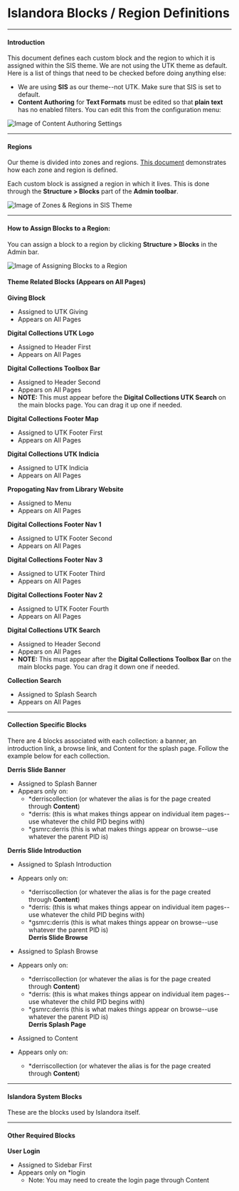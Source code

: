 # Islandora Blocks / Region Definitions

---
#### Introduction
This document defines each custom block and the region to which it is assigned within the SIS theme.  We are not using the UTK theme as default.  Here is a list of things that need to be checked before doing anything else:

* We are using **SIS** as our theme--not UTK.  Make sure that SIS is set to default.
* **Content Authoring** for **Text Formats** must be edited so that **plain text** has no enabled filters.  You can edit this from the configuration menu:

![Image of Content Authoring Settings](http://dlwork.lib.utk.edu/mark/images/ContentAuthoring.png "Content Authoring Settings for Plain Text")



---

#### Regions

Our theme is divided into zones and regions.  [This document](https://docs.google.com/drawings/d/15E0t9Xd40OV-TteZ0Qs8OiSNY0xT3xc8gVp9yRnH5ss/edit?usp=sharing) demonstrates how each zone and region is defined.  

Each custom block is assigned a region in which it lives.  This is done through the **Structure > Blocks** part of the **Admin toolbar**.

![Image of Zones & Regions in SIS Theme](http://dlwork.lib.utk.edu/mark/images/IslandoraRegions.png "Theme Regions and Zones")

---

#### How to Assign Blocks to a Region:

You can assign a block to a region by clicking **Structure > Blocks** in the Admin bar. 

![Image of Assigning Blocks to a Region](http://dlwork.lib.utk.edu/mark/images/BlockAssignmentExample.png "Assigning Blocks to a Region")

#### Theme Related Blocks (Appears on All Pages)

**Giving Block**

* Assigned to UTK Giving
* Appears on All Pages

**Digital Collections UTK Logo**

* Assigned to Header First
* Appears on All Pages

**Digital Collections Toolbox Bar**

* Assigned to Header Second
* Appears on All Pages
* **NOTE:** This must appear before the **Digital Collections UTK Search** on the main blocks page. You can drag it up one if needed.

**Digital Collections Footer Map**

* Assigned to UTK Footer First
* Appears on All Pages

**Digital Collections UTK Indicia**

* Assigned to UTK Indicia
* Appears on All Pages

**Propogating Nav from Library Website**

* Assigned to Menu
* Appears on All Pages

**Digital Collections Footer Nav 1**

* Assigned to UTK Footer Second
* Appears on All Pages

**Digital Collections Footer Nav 3**

* Assigned to UTK Footer Third
* Appears on All Pages

**Digital Collections Footer Nav 2**

* Assigned to UTK Footer Fourth
* Appears on All Pages

**Digital Collections UTK Search**

* Assigned to Header Second
* Appears on All Pages
* **NOTE:** This must appear after the **Digital Collections Toolbox Bar** on the main blocks page. You can drag it down one if needed.

**Collection Search**

* Assigned to Splash Search
* Appears on All Pages


---

#### Collection Specific Blocks

There are 4 blocks associated with each collection: a banner, an introduction link, a browse link, and Content for the splash page.  Follow the example below for each collection.

**Derris Slide Banner**

* Assigned to Splash Banner
* Appears only on:
	* *derriscollection (or whatever the alias is for the page created through **Content**)
	* *derris: (this is what makes things appear on individual item pages--use whatever the child PID begins with)
	* *gsmrc:derris (this is what makes things appear on browse--use whatever the parent PID is)

**Derris Slide Introduction**

* Assigned to Splash Introduction
* Appears only on:
	* *derriscollection (or whatever the alias is for the page created through **Content**)
	* *derris: (this is what makes things appear on individual item pages--use whatever the child PID begins with)
	* *gsmrc:derris (this is what makes things appear on browse--use whatever the parent PID is)	
**Derris Slide Browse**

* Assigned to Splash Browse
* Appears only on:
	* *derriscollection (or whatever the alias is for the page created through **Content**)
	* *derris: (this is what makes things appear on individual item pages--use whatever the child PID begins with)
	* *gsmrc:derris (this is what makes things appear on browse--use whatever the parent PID is)	
**Derris Splash Page**

* Assigned to Content
* Appears only on:
	* *derriscollection (or whatever the alias is for the page created through **Content**)


---

#### Islandora System Blocks

These are the blocks used by Islandora itself.

---

#### Other Required Blocks

**User Login**

* Assigned to Sidebar First
* Appears only on *login
	* Note: You may need to create the login page through Content
	

